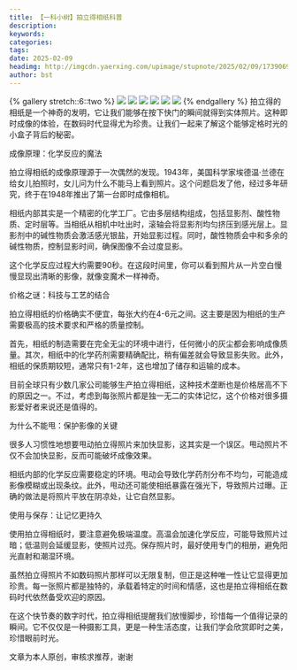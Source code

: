 ```yaml
---
title: 【一科小树】拍立得相纸科普
description: 
keywords: 
categories: 
tags: 
date: 2025-02-09
headimg: http://imgcdn.yaerxing.com/upimage/stupnote/2025/02/09/1739069322_12009103_6884.jpg
author: bst
---
```


{% gallery stretch::6::two %}
![](https://imgcdn.yaerxing.com/upimage/stupnote/2025/02/09/1739069322_12009103_6884.jpg)
![](https://imgcdn.yaerxing.com/upimage/stupnote/2025/02/09/1739069324_12009103_9815.jpg)
![](https://imgcdn.yaerxing.com/upimage/stupnote/2025/02/09/1739069325_12009103_5738.jpg)
![](https://imgcdn.yaerxing.com/upimage/stupnote/2025/02/09/1739069327_12009103_6792.jpg)
![](https://imgcdn.yaerxing.com/upimage/stupnote/2025/02/09/1739069328_12009103_1298.jpg)
![](https://imgcdn.yaerxing.com/upimage/stupnote/2025/02/09/1739069330_12009103_7383.jpg)
{% endgallery %}
拍立得的相纸是一个神奇的发明，它让我们能够在按下快门的瞬间就得到实体照片。这种即时成像的体验，在数码时代显得尤为珍贵。让我们一起来了解这个能够定格时光的小盒子背后的秘密。

成像原理：化学反应的魔法

拍立得相纸的成像原理源于一次偶然的发现。1943年，美国科学家埃德温·兰德在给女儿拍照时，女儿问为什么不能马上看到照片。这个问题启发了他，经过多年研究，终于在1948年推出了第一台即时成像相机。

相纸内部其实是一个精密的化学工厂。它由多层结构组成，包括显影剂、酸性物质、定时层等。当相纸从相机中吐出时，滚轴会将显影剂均匀挤压到感光层上。显影剂中的碱性物质会激活感光银盐，开始显影过程。同时，酸性物质会中和多余的碱性物质，控制显影时间，确保图像不会过度显影。

这个化学反应过程大约需要90秒。在这段时间里，你可以看到照片从一片空白慢慢显现出清晰的影像，就像变魔术一样神奇。

价格之谜：科技与工艺的结合

拍立得相纸的价格确实不便宜，每张大约在4-6元之间。这主要是因为相纸的生产需要极高的技术要求和严格的质量控制。

首先，相纸的制造需要在完全无尘的环境中进行，任何微小的灰尘都会影响成像质量。其次，相纸中的化学药剂需要精确配比，稍有偏差就会导致显影失败。此外，相纸的保质期较短，通常只有1-2年，这也增加了储存和运输的成本。

目前全球只有少数几家公司能够生产拍立得相纸，这种技术垄断也是价格居高不下的原因之一。不过，考虑到每张照片都是独一无二的实体记忆，这个价格对很多摄影爱好者来说还是值得的。

为什么不能甩：保护影像的关键

很多人习惯性地想要甩动拍立得照片来加快显影，这其实是一个误区。甩动照片不仅不会加快显影，反而可能破坏成像效果。

相纸内部的化学反应需要稳定的环境。甩动会导致化学药剂分布不均匀，可能造成影像模糊或出现条纹。此外，甩动还可能使相纸暴露在强光下，导致照片过曝。正确的做法是将照片平放在阴凉处，让它自然显影。

使用与保存：让记忆更持久

使用拍立得相纸时，要注意避免极端温度。高温会加速化学反应，可能导致照片过暗；低温则会延缓显影，使照片过亮。保存照片时，最好使用专门的相册，避免阳光直射和潮湿环境。

虽然拍立得照片不如数码照片那样可以无限复制，但正是这种唯一性让它显得更加珍贵。每一张照片都是独特的，承载着特定的时间和情感，这也是拍立得相纸在数码时代依然备受欢迎的原因。

在这个快节奏的数字时代，拍立得相纸提醒我们放慢脚步，珍惜每一个值得记录的瞬间。它不仅仅是一种摄影工具，更是一种生活态度，让我们学会欣赏即时之美，珍惜眼前时光。

文章为本人原创，审核求推荐，谢谢
